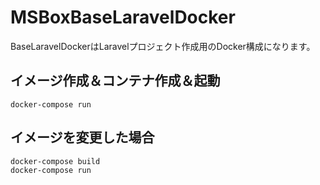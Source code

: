 # MSBoxBaseLaravelDocker

BaseLaravelDockerはLaravelプロジェクト作成用のDocker構成になります。

## イメージ作成＆コンテナ作成＆起動

```
docker-compose run
```

## イメージを変更した場合

```
docker-compose build
docker-compose run
```